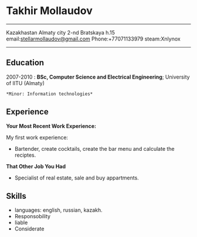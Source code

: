 # Takhir Mollaudov

-------------------     ---------------------------------
Kazakhastan             Almaty city
2-nd Bratskaya h.15     email:stellarmollaudov@gmail.com
Phone:+77071133979      steam:Xnlynox
-------------------     ---------------------------------

Education
---------

2007-2010
:   **BSc, Computer Science and Electrical Engineering**; University of
    IITU (Almaty)

    *Minor: Information technologies*

Experience
----------

**Your Most Recent Work Experience:**

My first work experience:

* Bartender, create cocktails, create the bar menu and calculate the reciptes.

**That Other Job You Had**

* Specialist of real estate, sale and buy appartments.

Skills
------

* languages: english, russian, kazakh.
* Responsobility
* liable
* Considerate
